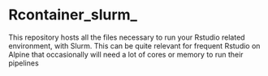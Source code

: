 # Rcontainer_slurm_
This repository hosts all the files necessary to run your Rstudio related environment, with Slurm. This can be quite relevant for frequent Rstudio on Alpine that occasionally will need a lot of cores or memory to run their pipelines
